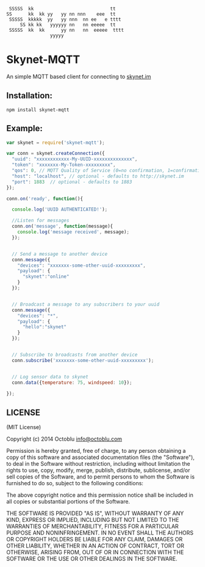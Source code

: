 ```
 SSSSS  kk                            tt
SS      kk  kk yy   yy nn nnn    eee  tt
 SSSSS  kkkkk  yy   yy nnn  nn ee   e tttt  
     SS kk kk   yyyyyy nn   nn eeeee  tt
 SSSSS  kk  kk      yy nn   nn  eeeee  tttt
                yyyyy
```

Skynet-MQTT
===

An simple MQTT based client for connecting to [skynet.im](http://skynet.im)

Installation:
---
```
npm install skynet-mqtt
```

Example:
---

```javascript
var skynet = require('skynet-mqtt');

var conn = skynet.createConnection({
  "uuid": "xxxxxxxxxxxx-My-UUID-xxxxxxxxxxxxxx",
  "token": "xxxxxxx-My-Token-xxxxxxxxx",
  "qos": 0, // MQTT Quality of Service (0=no confirmation, 1=confirmation, 2=N/A)
  "host": "localhost", // optional - defaults to http://skynet.im
  "port": 1883  // optional - defaults to 1883
});

conn.on('ready', function(){

  console.log('UUID AUTHENTICATED!');

  //Listen for messages
  conn.on('message', function(message){
    console.log('message received', message);
  });


  // Send a message to another device
  conn.message({
    "devices": "xxxxxxx-some-other-uuid-xxxxxxxxx",
    "payload": {
      "skynet":"online"
    }
  });


  // Broadcast a message to any subscribers to your uuid
  conn.message({
    "devices": "*",
    "payload": {
      "hello":"skynet"
    }
  });


  // Subscribe to broadcasts from another device
  conn.subscribe('xxxxxxx-some-other-uuid-xxxxxxxxx');


  // Log sensor data to skynet
  conn.data({temperature: 75, windspeed: 10});

});

```

LICENSE
-------

(MIT License)

Copyright (c) 2014 Octoblu <info@octoblu.com>

Permission is hereby granted, free of charge, to any person obtaining
a copy of this software and associated documentation files (the
"Software"), to deal in the Software without restriction, including
without limitation the rights to use, copy, modify, merge, publish,
distribute, sublicense, and/or sell copies of the Software, and to
permit persons to whom the Software is furnished to do so, subject to
the following conditions:

The above copyright notice and this permission notice shall be
included in all copies or substantial portions of the Software.

THE SOFTWARE IS PROVIDED "AS IS", WITHOUT WARRANTY OF ANY KIND,
EXPRESS OR IMPLIED, INCLUDING BUT NOT LIMITED TO THE WARRANTIES OF
MERCHANTABILITY, FITNESS FOR A PARTICULAR PURPOSE AND
NONINFRINGEMENT. IN NO EVENT SHALL THE AUTHORS OR COPYRIGHT HOLDERS BE
LIABLE FOR ANY CLAIM, DAMAGES OR OTHER LIABILITY, WHETHER IN AN ACTION
OF CONTRACT, TORT OR OTHERWISE, ARISING FROM, OUT OF OR IN CONNECTION
WITH THE SOFTWARE OR THE USE OR OTHER DEALINGS IN THE SOFTWARE.

